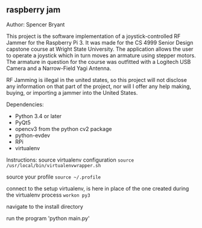 raspberry jam
---
Author: Spencer Bryant

This project is the software implementation of a joystick-controlled RF Jammer for the Raspberry Pi 3. It was made for the CS 4999 Senior Design capstone course at Wright State University.
The application allows the user to operate a joystick which in turn moves an armature using stepper motors. The armature in question for the course was outfitted with a Logitech USB Camera and a Narrow-Field Yagi Antenna.

RF Jamming is illegal in the united states, so this project will not disclose any information on that part of the project, nor will I offer any help making, buying, or importing a jammer into the United States.


Dependencies:
 - Python 3.4 or later
 - PyQt5
 - opencv3 from the python cv2 package
 - python-evdev
 - RPi
 - virtualenv

Instructions:
source virtualenv configuration
`source /usr/local/bin/virtualenvwrapper.sh`

source your profile
`source ~/.profile`

connect to the setup virtualenv, <py3> is here in place of the one created during the virtualenv process
`workon py3`

navigate to the install directory

run the program
'python main.py'
